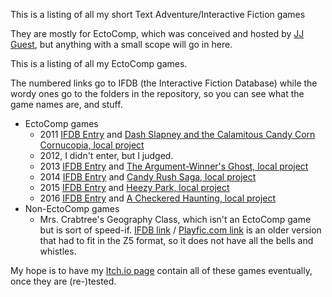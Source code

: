 This is a listing of all my short Text Adventure/Interactive Fiction games

They are mostly for EctoComp, which was conceived and hosted by [JJ Guest](http://www.jjguest.com), but anything with a small scope will go in here.

This is a listing of all my EctoComp games.

The numbered links go to IFDB (the Interactive Fiction Database) while the wordy ones go to the folders in the repository, so you can see what the game names are, and stuff.

* EctoComp games
  * 2011 [IFDB Entry](http://ifdb.tads.org/viewcomp?id=b98q8oo6x14j0yx) and [Dash Slapney and the Calamitous Candy Corn Cornucopia, local project](ecto-2011)
  * 2012, I didn't enter, but I judged.
  * 2013 [IFDB Entry](http://ifdb.tads.org/viewcomp?id=khvv2nr6z6lyopvz) and [The Argument-Winner's Ghost, local project](ecto-2013)
  * 2014 [IFDB Entry](http://ifdb.tads.org/viewcomp?id=e5dj3yvlrykixs1e) and [Candy Rush Saga, local project](ecto-2014)
  * 2015 [IFDB Entry](http://ifdb.tads.org/viewcomp?id=4efcfdg9wbx2cjk0) and [Heezy Park, local project](ecto-2015)
  * 2016 [IFDB Entry](http://ifdb.tads.org/viewcomp?id=8enhcyktio2iywzm) and [A Checkered Haunting, local project](ecto-2016)
* Non-EctoComp games
   * Mrs. Crabtree's Geography Class, which isn't an EctoComp game but is sort of speed-if. [IFDB link](http://ifdb.tads.org/viewgame?id=k1y9t9tm02vl1s) / [Playfic.com link](http://playfic.com/games/AndrewS/mrs-crabtrees-geography-class) is an older version that had to fit in the Z5 format, so it does not have all the bells and whistles.

My hope is to have my [Itch.io page](https://andrewschultz.itch.io/) contain all of these games eventually, once they are (re-)tested.
